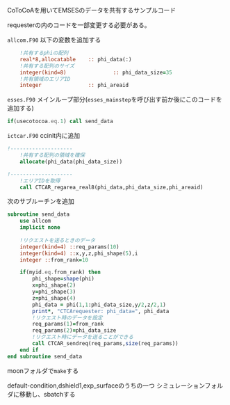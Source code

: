 CoToCoAを用いてEMSESのデータを共有するサンプルコード

requesterの内のコードを一部変更する必要がある。

`allcom.F90`
以下の変数を追加する

```fortran
    !共有するphiの配列
    real*8,allocatable    :: phi_data(:)
    !共有する配列のサイズ
    integer(kind=8)               :: phi_data_size=35
    !共有領域のエリアID
    integer               :: phi_areaid
```

`esses.F90`
メインループ部分(`esses_mainstep`を呼び出す前か後にこのコードを追加する)

```fortran
if(usecotocoa.eq.1) call send_data
```

`ictcar.F90`
ccinit内に追加
```fortran
!-------------------- 
    !共有する配列の領域を確保
    allocate(phi_data(phi_data_size))

!-------------------- 
    !エリアIDを取得
    call CTCAR_regarea_real8(phi_data,phi_data_size,phi_areaid)
```
次のサブルーチンを追加
```fortran
subroutine send_data
    use allcom
    implicit none
    
    !リクエストを送るときのデータ
    integer(kind=4) ::req_params(10)
    integer(kind=4) ::x,y,z,phi_shape(5),i
    integer ::from_rank=10

    if(myid.eq.from_rank) then
        phi_shape=shape(phi)
        x=phi_shape(2)
        y=phi_shape(3)
        z=phi_shape(4)
        phi_data = phi(1,1:phi_data_size,y/2,z/2,1)
        print*, "CTCArequester: phi_data=", phi_data
        !リクエスト時のデータを設定
        req_params(1)=from_rank
        req_params(2)=phi_data_size
        !リクエスト時にデータを送ることができる
        call CTCAR_sendreq(req_params,size(req_params))
    end if
end subroutine send_data
```



moonフォルダで`make`する

default-condition,dshield1,exp_surfaceのうちの一つ
シミュレーションフォルダに移動し、sbatchする



